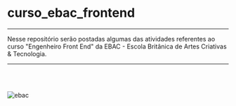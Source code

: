 # curso_ebac_frontend

***

 Nesse repositório serão postadas algumas das atividades referentes ao curso "Engenheiro Front End" da EBAC - Escola Britânica de Artes Criativas & Tecnologia.
 
***
 
 <br><br>
 
![ebac](https://user-images.githubusercontent.com/87523872/212391105-25f9c36b-234b-4023-aedb-d68c43011de4.svg)

 <br><br>

